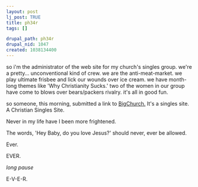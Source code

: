 ```yaml
--- 
layout: post
lj_post: TRUE
title: ph34r
tags: []

drupal_path: ph34r
drupal_nid: 1047
created: 1038134400
---
```

so i'm the administrator of the web site for my church's singles group. we're a pretty... unconventional kind of crew. we are the anti-meat-market. we play ultimate frisbee and lick our wounds over ice cream. we have month-long themes like 'Why Christianity Sucks.' two of the women in our group have come to blows over bears/packers rivalry. it's all in good fun.

so someone, this morning, submitted a link to <a href="http://www.bigchurch.com">BigChurch.</a> It's a singles site. A Christian Singles Site.

Never in my life have I been more frightened.

The words, 'Hey Baby, do you love Jesus?' should never, ever be allowed.

Ever.

EVER.

*long pause*

E-V-E-R.
